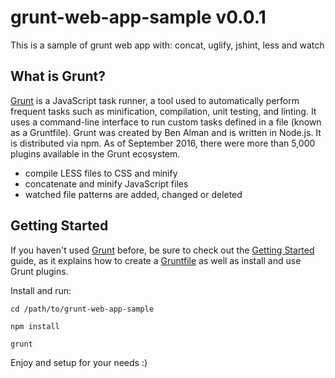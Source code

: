 # grunt-web-app-sample v0.0.1
This is a sample of grunt web app with: concat, uglify, jshint, less and watch

## What is Grunt?

[Grunt](https://gruntjs.com/) is a JavaScript task runner, a tool used to automatically perform frequent tasks such as minification, compilation, unit testing, and linting. It uses a command-line interface to run custom tasks defined in a file (known as a Gruntfile). Grunt was created by Ben Alman and is written in Node.js. It is distributed via npm. As of September 2016, there were more than 5,000 plugins available in the Grunt ecosystem.

 * compile LESS files to CSS and minify
 * concatenate and minify JavaScript files
 * watched file patterns are added, changed or deleted

 ## Getting Started

 If you haven't used [Grunt](http://gruntjs.com/) before, be sure to check out the [Getting Started](http://gruntjs.com/getting-started) guide, as it explains how to create a [Gruntfile](http://gruntjs.com/sample-gruntfile) as well as install and use Grunt plugins.

 Install and run:

```shell
cd /path/to/grunt-web-app-sample
```

```shell
npm install
```

```sh
grunt
```

Enjoy and setup for your needs :)
